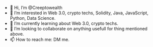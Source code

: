 - 👋 Hi, I’m @Creeptowealth
- 👀 I’m interested in Web 3.0, crypto techs, Solidity, Java, JavaScript, Python, Data Science.
- 🌱 I’m currently learning about Web 3.0, crypto techs.
- 💞️ I’m looking to collaborate on anything usefull for thing mentioned above.
- 📫 How to reach me: DM me.

<!---
Creeptowealth/Creeptowealth is a ✨ special ✨ repository because its `README.md` (this file) appears on your GitHub profile.
You can click the Preview link to take a look at your changes.
--->
